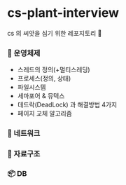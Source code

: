 # cs-plant-interview
cs 의 씨앗을 심기 위한 레포지토리 🌱

### 🚨  운영체제

- 스레드의 정의(+멀티스레딩)
- 프로세스(정의, 상태)
- 파일시스템
- 세마포어 & 뮤텍스
- 데드락(DeadLock) 과 해결방법 4가지
- 페이지 교체 알고리즘

### 📡 네트워크

### 📂 자료구조

### 📦 DB
